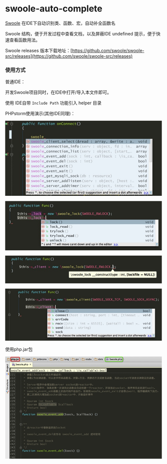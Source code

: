 swoole-auto-complete
====================

[Swoole](https://github.com/matyhtf/swoole) 在IDE下自动识别类、函数、宏，自动补全函数名

Swoole 结构，便于开发过程中查看文档，以及屏蔽IDE undefined 提示，便于快速查看函数用法。

Swoole releases 版本下载地址：[https://github.com/swoole/swoole-src/releases](https://github.com/swoole/swoole-src/releases)

### 使用方式
 
普通IDE：

开发Swoole项目同时，在IDE中打开/导入本文件即可。

使用 IDE自带 ``Include Path`` 功能引入 helper 目录

PHPstorm使用演示(其他IDE同理)：

![demo1](./imgs/01.png "demo1")  

![demo2](./imgs/02.png "demo2")  

![demo3](./imgs/03.png "demo3")  

![demo4](./imgs/04.png "demo4")  


使用php.jar包

![demo5](./imgs/05.png "demo5")  

